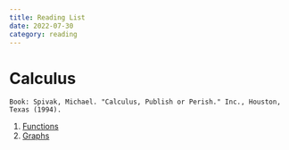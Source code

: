 ```yaml
---
title: Reading List
date: 2022-07-30
category: reading
---
```

# Calculus
```
Book: Spivak, Michael. "Calculus, Publish or Perish." Inc., Houston, Texas (1994).
```
1. [Functions](/posts/spivak_chpt1)
2. [Graphs](/posts/spivak_chpt2)
